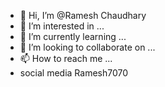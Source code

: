 - 👋 Hi, I’m @Ramesh Chaudhary
- 👀 I’m interested in ...
- 🌱 I’m currently learning ...
- 💞️ I’m looking to collaborate on ...
- 📫 How to reach me ...
- social media Ramesh7070

<!-------------------------------- is a ✨ special ✨ repository because its `README.md` (this file) appears on your GitHub profile.
You can click the Preview link to take a look at your changes.
--->
